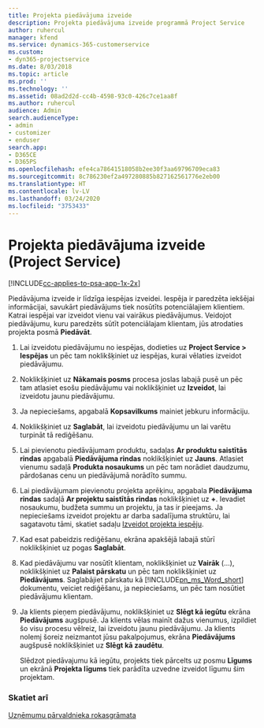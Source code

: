 ```yaml
---
title: Projekta piedāvājuma izveide
description: Projekta piedāvājuma izveide programmā Project Service
author: ruhercul
manager: kfend
ms.service: dynamics-365-customerservice
ms.custom:
- dyn365-projectservice
ms.date: 8/03/2018
ms.topic: article
ms.prod: ''
ms.technology: ''
ms.assetid: 08ad2d2d-cc4b-4598-93c0-426c7ce1aa8f
ms.author: ruhercul
audience: Admin
search.audienceType:
- admin
- customizer
- enduser
search.app:
- D365CE
- D365PS
ms.openlocfilehash: efe4ca78641518058b2ee30f3aa69796709eca83
ms.sourcegitcommit: 8c786230ef2a497280885b827162561776e2eb00
ms.translationtype: HT
ms.contentlocale: lv-LV
ms.lasthandoff: 03/24/2020
ms.locfileid: "3753433"
---
```

# <a name="create-a-project-quote-project-service"></a>Projekta piedāvājuma izveide (Project Service)

[!INCLUDE[cc-applies-to-psa-app-1x-2x](../includes/cc-applies-to-psa-app-1x-2x.md)]

Piedāvājuma izveide ir līdzīga iespējas izveidei. Iespēja ir paredzēta iekšējai informācijai, savukārt piedāvājums tiek nosūtīts potenciālajiem klientiem. Katrai iespējai var izveidot vienu vai vairākus piedāvājumus. Veidojot piedāvājumu, kuru paredzēts sūtīt potenciālajam klientam, jūs atrodaties projekta posmā **Piedāvāt**.  
  
1. Lai izveidotu piedāvājumu no iespējas, dodieties uz **Project Service > Iespējas** un pēc tam noklikšķiniet uz iespējas, kurai vēlaties izveidot piedāvājumu.  
  
2. Noklikšķiniet uz **Nākamais posms** procesa joslas labajā pusē un pēc tam atlasiet esošu piedāvājumu vai noklikšķiniet uz **Izveidot**, lai izveidotu jaunu piedāvājumu.  
  
3. Ja nepieciešams, apgabalā **Kopsavilkums** mainiet jebkuru informāciju.  
  
4. Noklikšķiniet uz **Saglabāt**, lai izveidotu piedāvājumu un lai varētu turpināt tā rediģēšanu.  
  
5. Lai pievienotu piedāvājumam produktu, sadaļas **Ar produktu saistītās rindas** apgabalā **Piedāvājuma rindas** noklikšķiniet uz **Jauns**. Atlasiet vienumu sadaļā **Produkta nosaukums** un pēc tam norādiet daudzumu, pārdošanas cenu un piedāvājumā norādīto summu.  
  
6. Lai piedāvājumam pievienotu projekta aprēķinu, apgabala **Piedāvājuma rindas** sadaļā **Ar projektu saistītās rindas** noklikšķiniet uz **+**. Ievadiet nosaukumu, budžeta summu un projektu, ja tas ir pieejams. Ja nepieciešams izveidot projektu ar darba sadalījuma struktūru, lai sagatavotu tāmi, skatiet sadaļu [Izveidot projekta iespēju](../project-service/create-project.md).  
  
7. Kad esat pabeidzis rediģēšanu, ekrāna apakšējā labajā stūrī noklikšķiniet uz pogas **Saglabāt**.  
  
8. Kad piedāvājumu var nosūtīt klientam, noklikšķiniet uz **Vairāk** (…), noklikšķiniet uz **Palaist pārskatu** un pēc tam noklikšķiniet uz **Piedāvājums**. Saglabājiet pārskatu kā [!INCLUDE[pn_ms_Word_short](../includes/pn-ms-word-short.md)] dokumentu, veiciet rediģēšanu, ja nepieciešams, un pēc tam nosūtiet piedāvājumu klientam.  
  
9. Ja klients pieņem piedāvājumu, noklikšķiniet uz **Slēgt kā iegūtu** ekrāna **Piedāvājums** augšpusē. Ja klients vēlas mainīt dažus vienumus, izpildiet šo visu procesu vēlreiz, lai izveidotu jaunu piedāvājumu. Ja klients nolemj šoreiz neizmantot jūsu pakalpojumus, ekrāna **Piedāvājums** augšpusē noklikšķiniet uz **Slēgt kā zaudētu**.  
  
   Slēdzot piedāvajumu kā iegūtu, projekts tiek pārcelts uz posmu **Līgums** un ekrānā **Projekta līgums** tiek parādīta uzvedne izveidot līgumu šim projektam.  
  
### <a name="see-also"></a>Skatiet arī  
 [Uzņēmumu pārvaldnieka rokasgrāmata](../project-service/account-manager-guide.md)
